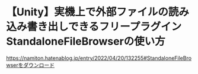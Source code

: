 # 【Unity】実機上で外部ファイルの読み込み書き出しできるフリープラグインStandaloneFileBrowserの使い方
https://namiton.hatenablog.jp/entry/2022/04/20/132255#StandaloneFileBrowserをダウンロード
